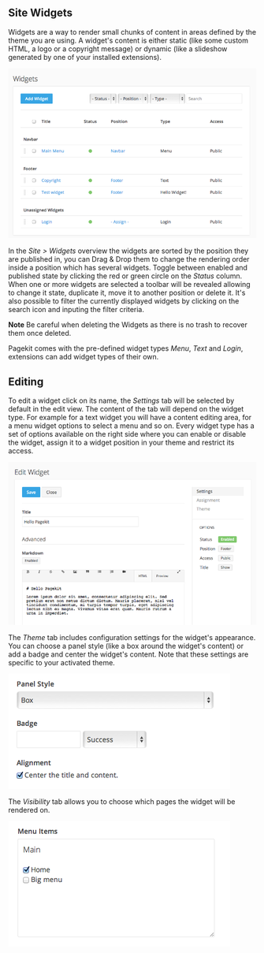 ## Site Widgets

Widgets are a way to render small chunks of content in areas defined by the theme you are using. A widget's content is either static (like some custom HTML, a logo or a copyright message) or dynamic (like a slideshow generated by one of your installed extensions).

![widgets overview](assets/widgets-overview.png)

In the *Site > Widgets* overview the widgets are sorted by the position they are published in, you can Drag & Drop them to change the rendering order inside a position which has several widgets. Toggle between enabled and published state by clicking the red or green circle on the *Status* column. When one or more widgets are selected a toolbar will be revealed allowing to change it state, duplicate it, move it to another position or delete it. It's also possible to filter the currently displayed widgets by clicking on the search icon and inputing the filter criteria.

**Note** Be careful when deleting the Widgets as there is no trash to recover them once deleted.

Pagekit comes with the pre-defined widget types *Menu*, *Text* and *Login*, extensions can add widget types of their own.

## Editing

To edit a widget click on its name, the *Settings* tab will be selected by default in the edit view. The content of the tab will depend on the widget type. For example for a text widget you will have a content editing area, for a menu widget options to select a menu and so on. Every widget type has a set of options available on the right side where you can enable or disable the widget, assign it to a widget position in your theme and restrict its access.

![Edit a widget](assets/widgets-edit.png)

The *Theme* tab includes configuration settings for the widget's appearance. You can choose a panel style (like a box around the widget's content) or add a badge and center the widget's content. Note that these settings are specific to your activated theme.

![Widget theme settings](assets/widgets-theme.png)

The *Visibility* tab allows you to choose which pages the widget will be rendered on.

![Widget menu assignment](assets/widgets-assignment.png)
